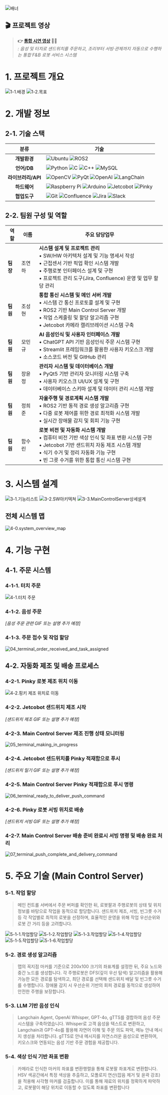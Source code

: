 ![배너](https://github.com/user-attachments/assets/2f572254-e9e0-4c69-803c-64fc96cfd2ba)

## 🎬 프로젝트 영상

> **👉 [통합 시연 영상](https://www.youtube.com/watch?v=tyQN5nz1XKo) 🥪✨**  
> *: 음성 및 터치로 샌드위치를 주문하고, 조리부터 서빙·관제까지 자동으로 수행하는 통합 F&B 로봇 서비스 시스템*

# 1. 프로젝트 개요
![1-1.배경](https://github.com/user-attachments/assets/88fd2122-2859-4f51-a76a-6df3a9d204eb)
![1-2.목표](https://github.com/user-attachments/assets/4be521ec-6397-4555-8637-ff225889b253)

# 2. 개발 정보
## 2-1. 기술 스택
| **분류** | **기술** |
|:--------:|---------|
| **개발환경** | ![Ubuntu](https://img.shields.io/badge/Ubuntu%2024.04-E95420?style=for-the-badge&logo=Ubuntu&logoColor=white) ![ROS2](https://img.shields.io/badge/ROS2%20Jazzy-22314E?style=for-the-badge&logo=ros&logoColor=white) |
| **언어/DB** | ![Python](https://img.shields.io/badge/Python-3776AB?style=for-the-badge&logo=Python&logoColor=white) ![C](https://img.shields.io/badge/C-A8B9CC?style=for-the-badge&logo=C&logoColor=white) ![C++](https://img.shields.io/badge/C++-00599C?style=for-the-badge&logo=cplusplus&logoColor=white) ![MySQL](https://img.shields.io/badge/MySQL-4479A1?style=for-the-badge&logo=MySQL&logoColor=white) |
| **라이브러리/API** | ![OpenCV](https://img.shields.io/badge/OpenCV-5C3EE8?style=for-the-badge&logo=opencv&logoColor=white) ![PyQt](https://img.shields.io/badge/PyQt-41CD52?style=for-the-badge&logo=qt&logoColor=white) ![OpenAI](https://img.shields.io/badge/OpenAI%20API-412991?style=for-the-badge&logo=openai&logoColor=white) ![LangChain](https://img.shields.io/badge/LangChain-0097A7?style=for-the-badge&logo=langchain&logoColor=white) |
| **하드웨어** | ![Raspberry Pi](https://img.shields.io/badge/Raspberry%20Pi%205-A22846?style=for-the-badge&logo=raspberrypi&logoColor=white) ![Arduino](https://img.shields.io/badge/Arduino%20Nano-00878F?style=for-the-badge&logo=arduino&logoColor=white) ![Jetcobot](https://img.shields.io/badge/Jetcobot%20280%20M5-00A82D?style=for-the-badge&logo=probot&logoColor=white) ![Pinky](https://img.shields.io/badge/Pinky-FF3850?style=for-the-badge&logo=probot&logoColor=white) |
| **협업도구** | ![Git](https://img.shields.io/badge/Git-F05032?style=for-the-badge&logo=git&logoColor=white) ![Confluence](https://img.shields.io/badge/Confluence-172B4D?style=for-the-badge&logo=confluence&logoColor=white) ![Jira](https://img.shields.io/badge/Jira-0052CC?style=for-the-badge&logo=jira&logoColor=white) ![Slack](https://img.shields.io/badge/Slack-4A154B?style=for-the-badge&logo=slack&logoColor=white) |

## 2-2. 팀원 구성 및 역할
| 역할 | 이름 | 주요 담당업무 |
|------|------|---------------|
| **팀장** | 조연하 | **시스템 설계 및 프로젝트 관리** <br/> • SW/HW 아키텍처 설계 및 기능 명세서 작성 <br/> • 근접센서 기반 픽업 확인 시스템 개발 <br/> • 주행로봇 인터페이스 설계 및 구현 <br/> • 프로젝트 관리 도구(Jira, Confluence) 운영 및 업무 할당 관리 |
| **팀원** | 조성현 | **통합 통신 시스템 및 메인 서버 개발** <br/> • 시스템 간 통신 프로토콜 설계 및 구현 <br/> • ROS2 기반 Main Control Server 개발 <br/> • 작업 스케줄링 및 할당 알고리즘 구현 <br/> • Jetcobot 카메라 캘리브레이션 시스템 구축 |
| **팀원** | 모민규 | **AI 음성인식 및 사용자 인터페이스 개발** <br/> • ChatGPT API 기반 음성인식 주문 시스템 구현 <br/> • Streamlit 프레임워크를 활용한 사용자 키오스크 개발 <br/> • 소스코드 버전 및 GitHub 관리 |
| **팀원** | 장윤정 | **관리자 시스템 및 데이터베이스 개발** <br/> • PyQt5 기반 관리자 모니터링 시스템 구축 <br/> • 사용자 키오스크 UI/UX 설계 및 구현 <br/> • 데이터베이스 스키마 설계 및 데이터 관리 시스템 개발 |
| **팀원** | 정희준 | **자율주행 및 경로계획 시스템 개발** <br/> • ROS2 기반 동적 경로 생성 알고리즘 구현 <br/> • 다중 로봇 제어를 위한 경로 최적화 시스템 개발 <br/> • 실시간 장애물 감지 및 회피 기능 구현 |
| **팀원** | 함수린 | **로봇 비전 및 자동화 시스템 개발** <br/> • 컴퓨터 비전 기반 색상 인식 및 좌표 변환 시스템 구현 <br/> • Jetcobot 기반 샌드위치 자동 제조 시스템 개발 <br/> • 식기 수거 및 정리 자동화 기능 구현 <br/> • 빈 그릇 수거를 위한 통합 통신 시스템 구현 |

# 3. 시스템 설계
![3-1.기능리스트](https://github.com/user-attachments/assets/a1016e74-0ea3-4867-8f6b-fa7804f8d777)
![3-2.SW아키텍쳐](https://github.com/user-attachments/assets/2305e8bf-13d3-44a6-b60f-c04be4f1f87c)
![3-3.MainControlServer상세설계](https://github.com/user-attachments/assets/0c665271-b265-44dc-964e-c1f19dcf2c61)
## 전체 시스템 맵
![4-0.system_overview_map](https://github.com/user-attachments/assets/29bda9a3-1cf6-4f45-a47f-574c0bb33dd2)

# 4. 기능 구현

## 4-1. 주문 시스템
### 4-1-1. 터치 주문
![4-1.터치 주문](https://github.com/user-attachments/assets/4781298d-91c0-4bbf-97aa-8e6744e52601)

### 4-1-2. 음성 주문
*[음성 주문 관련 GIF 또는 설명 추가 예정]*

### 4-1-3. 주문 접수 및 작업 할당
![04_terminal_order_received_and_task_assigned](https://github.com/user-attachments/assets/42971dd2-2038-4e0e-9235-91d59e4dbcfb)

## 4-2. 자동화 제조 및 배송 프로세스

### 4-2-1. Pinky 로봇 제조 위치 이동
![4-2.핑키 제조 위치로 이동](https://github.com/user-attachments/assets/7f8c0d88-2cae-42fe-aa30-aedb2b7f86c3)

### 4-2-2. Jetcobot 샌드위치 제조 시작
*[샌드위치 제조 GIF 또는 설명 추가 예정]*

### 4-2-3. Main Control Server 제조 진행 상태 모니터링
![05_terminal_making_in_progress](https://github.com/user-attachments/assets/fb3af0a9-f832-435b-a3cd-f3bef28de05f)

### 4-2-4. Jetcobot 샌드위치를 Pinky 적재함으로 푸시
*[샌드위치 밀기 GIF 또는 설명 추가 예정]*

### 4-2-5. Main Control Server Pinky 적재함으로 푸시 명령
![06_terminal_ready_to_deliver_push_command](https://github.com/user-attachments/assets/26d47864-6e7c-4c1c-b7d0-e82f3f614f70)

### 4-2-6. Pinky 로봇 서빙 위치로 배송
*[샌드위치 서빙 GIF 또는 설명 추가 예정]*

### 4-2-7. Main Control Server 배송 준비 완료시 서빙 명령 및 배송 완료 처리
![07_terminal_push_complete_and_delivery_command](https://github.com/user-attachments/assets/d53b8402-750c-41ff-8f10-37277551c7c7)


# 5. 주요 기술 (Main Control Server)
### 5-1. **작업 할당**
> 메인 컨트롤 서버에서 주문 버퍼를 확인한 뒤, 로봇팔과 주행로봇의 상태 및 위치 정보를 바탕으로 작업을 동적으로 할당합니다. 샌드위치 제조, 서빙, 빈그릇 수거 등 각 작업별로 최적의 로봇을 선정하며, 효율적인 운영을 위해 작업 우선순위와 로봇 간 거리 등을 고려합니다.

![5-1-1.작업할당](https://github.com/user-attachments/assets/00a12934-9d5e-49a4-9acf-2fbb79249a0a)
![5-1-2.작업할당](https://github.com/user-attachments/assets/af37a66e-8705-48fe-90f4-aec056afba06)
![5-1-3.작업할당](https://github.com/user-attachments/assets/e1bc890c-0aef-4389-ba9b-d9511e490f59)
![5-1-4.작업할당](https://github.com/user-attachments/assets/3d9bb9e7-3a1e-49fb-a204-7ff7e85186d0)
![5-1-5.작업할당](https://github.com/user-attachments/assets/880e2862-ede6-4cac-8940-f9d62cc1ed93)
![5-1-6.작업할당](https://github.com/user-attachments/assets/572b095e-0e7b-4aaa-92fe-c10a00392443)

### 5-2. **경로 생성 알고리즘**
> 맵의 꼭지점 마커를 기준으로 200x100 크기의 좌표계를 설정한 뒤, 주요 노드와 중간 노드를 생성합니다. 각 주행로봇은 DFS(깊이 우선 탐색) 알고리즘을 활용해 가능한 모든 경로를 탐색하고, 최단 경로를 선택해 샌드위치 배달 및 빈그릇 수거를 수행합니다. 장애물 감지 시 우선순위 기반의 회피 경로를 동적으로 생성하여 안전한 주행을 보장합니다. 

### 5-3. **LLM 기반 음성 인식**
> Langchain Agent, OpenAI Whisper, GPT-4o, gTTS를 결합하여 음성 주문 시스템을 구축하였습니다. Whisper로 고객 음성을 텍스트로 변환하고, Langchain과 GPT-4o를 활용해 자연어 이해 및 주문 의도 파악, 메뉴 안내 메시지 생성을 처리합니다. gTTS로 안내 메시지를 자연스러운 음성으로 변환하여, 키오스크와 연동되는 음성 기반 주문 경험을 제공합니다.
> 
### 5-4. **색상 인식 기반 좌표 변환**
> 카메라로 인식한 마커의 좌표를 변환행렬을 통해 로봇팔 좌표계로 변환합니다. HSV 색공간에서 특정 색상을 추출하고, 모폴로지 연산(잡음 제거 및 윤곽 강조)을 적용해 사각형 마커를 검출합니다. 이를 통해 재료의 위치를 정확하게 파악하고, 로봇팔이 해당 위치로 이동할 수 있도록 좌표를 변환합니다

